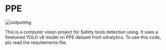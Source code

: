 # PPE

![outputimg](https://github.com/user-attachments/assets/9fee5013-e59b-4d40-b95f-079a01815534)

This is a computer vision project for Safety tools detection using. It uses  a finetuned YOLO v8 model on PPE dataset from ultralytics.
To use this code, plz read the requitements file.
